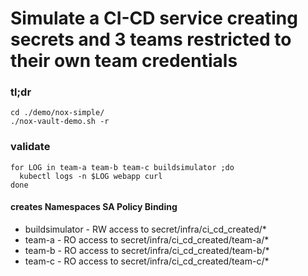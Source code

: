 # Simulate a CI-CD service creating secrets and 3 teams restricted to their own team credentials

### tl;dr
```
cd ./demo/nox-simple/
./nox-vault-demo.sh -r
```

### validate
```
for LOG in team-a team-b team-c buildsimulator ;do 
  kubectl logs -n $LOG webapp curl
done
```

#### creates Namespaces SA Policy Binding
* buildsimulator -  RW access to  secret/infra/ci\_cd\_created/\*
* team-a         -  RO access to  secret/infra/ci\_cd\_created/team-a/\*
* team-b         -  RO access to  secret/infra/ci\_cd\_created/team-b/\*
* team-c         -  RO access to  secret/infra/ci\_cd\_created/team-c/\*

